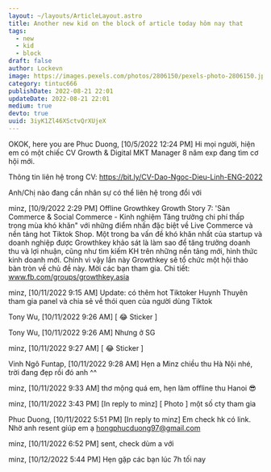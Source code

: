 ```yaml
---
layout: ~/layouts/ArticleLayout.astro
title: Another new kid on the block of article today hôm nay that
tags:
  - new
  - kid
  - block
draft: false
author: Lockevn
image: https://images.pexels.com/photos/2806150/pexels-photo-2806150.jpeg?auto=compress&cs=tinysrgb&w=1260&h=750&dpr=1
category: tintuc666
publishDate: 2022-08-21 22:01
updateDate: 2022-08-21 22:01
medium: true
devto: true
uuid: 3iyK1Zl46XSctvQrXUjeX
---
```


OKOK, here you are
Phuc Duong, [10/5/2022 12:24 PM]
Hi mọi người, hiện em có một chiếc CV Growth & Digital MKT Manager 8 năm exp đang tìm cơ hội mới.

Thông tin liên hệ trong CV: https://bit.ly/CV-Dao-Ngoc-Dieu-Linh-ENG-2022

Anh/Chị nào đang cần nhân sự có thể liên hệ trong đổi với

minz, [10/9/2022 2:29 PM]
Offline Growthkey Growth Story 7: 'Sàn Commerce & Social Commerce - Kinh nghiệm Tăng trưởng chi phí thấp trong mùa khó khăn" với những điểm nhấn đặc biệt về Live Commerce và nền tảng hot Tiktok Shop.
Một trong ba vấn đề khó khăn nhất của startup và doanh nghiệp được Growthkey khảo sát là làm sao để tăng trưởng doanh thu và lợi nhuận, cũng như tìm kiếm KH trên những nền tảng mới, hình thức kinh doanh mới. Chính vì vậy lần này Growthkey sẽ tổ chức một hội thảo bàn tròn về chủ đề này. Mời các bạn tham gia.
Chi tiết: www.fb.com/groups/growthkey.asia

minz, [10/11/2022 9:15 AM]
Update: có thêm hot Tiktoker Huynh Thuyên tham gia panel và chia sẻ về thói quen của người dùng Tiktok

Tony Wu, [10/11/2022 9:26 AM]
[ 😂 Sticker ]

Tony Wu, [10/11/2022 9:26 AM]
Nhưng ở SG

minz, [10/11/2022 9:27 AM]
[ 😂 Sticker ]

Vinh Ngô Funtap, [10/11/2022 9:28 AM]
Hẹn a Minz chiều thu Hà Nội nhé, trời đang đẹp rồi đó anh ^^

minz, [10/11/2022 9:33 AM]
thơ mộng quá em, hẹn làm offline thu Hanoi 😎

minz, [10/11/2022 3:43 PM]
[In reply to minz]
[ Photo ]
một số cty tham gia

Phuc Duong, [10/11/2022 5:51 PM]
[In reply to minz]
Em check hk có link. Nhờ anh resent giúp em ạ hongphucduong97@gmail.com

minz, [10/11/2022 6:52 PM]
sent, check dùm a với

minz, [10/12/2022 5:44 PM]
Hẹn gặp các bạn lúc 7h tối nay
